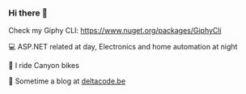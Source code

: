 ### Hi there 👋

Check my Giphy CLI: https://www.nuget.org/packages/GiphyCli

💻 ASP.NET related at day, Electronics and home automation at night

🚴 I ride Canyon bikes

📝 Sometime a blog at [deltacode.be]([url](https://blog.deltacode.be))

<!--
**DavidDeSloovere/DavidDeSloovere** is a ✨ _special_ ✨ repository because its `README.md` (this file) appears on your GitHub profile.

Here are some ideas to get you started:

- 🔭 I’m currently working on ...
- 🌱 I’m currently learning ...
- 👯 I’m looking to collaborate on ...
- 🤔 I’m looking for help with ...
- 💬 Ask me about ...
- 📫 How to reach me: ...
- 😄 Pronouns: ...
- ⚡ Fun fact: ...
-->
